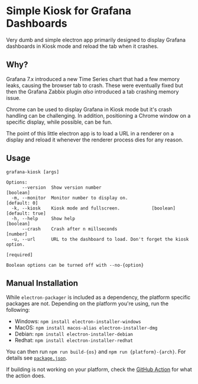 # Simple Kiosk for Grafana Dashboards

Very dumb and simple electron app primarily designed to
display Grafana dashboards in Kiosk mode and reload the tab
when it crashes.

## Why?

Grafana 7.x introduced a new Time Series chart that had
a few memory leaks, causing the browser tab to crash. These
were eventually fixed but then the Grafana Zabbix plugin
_also_ introduced a tab crashing memory issue.

Chrome can be used to display Grafana in Kiosk mode but it's
crash handling can be challenging. In addition, positioning
a Chrome window on a specific display, while possible, can
be fun.

The point of this little electron app is to load a URL in
a renderer on a display and reload it whenever the renderer
process dies for any reason.

## Usage

```
grafana-kiosk [args]

Options:
      --version  Show version number                                   [boolean]
  -m, --monitor  Monitor number to display on.                      [default: 0]
  -k, --kiosk    Kiosk mode and fullscreen.            [boolean] [default: true]
  -h, --help     Show help                                             [boolean]
      --crash    Crash after n millseconds                              [number]
  -u, --url      URL to the dashboard to load. Don't forget the kiosk option.
                                                                      [required]

Boolean options can be turned off with --no-{option}
```

## Manual Installation

While `electron-packager` is included as a dependency, the platform specific
packages are not. Depending on the platform you're using, run the following:

- Windows: `npm install electron-installer-windows`
- MacOS: `npm install macos-alias electron-installer-dmg`
- Debian: `npm install electron-installer-debian`
- Redhat: `npm install electron-installer-redhat`

You can then run `npm run build-{os}` and `npm run {platform}-{arch}`. For details
see [`package.json`](package.json).

If building is not working on your platform, check the [GitHub Action](.github/workflows/release.yml)
for what the action does.
